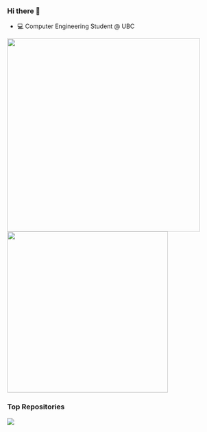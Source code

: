 ### Hi there 👋
- 💻 Computer Engineering Student @ UBC
<!--
**liuyishengalan/liuyishengalan** is a ✨ _special_ ✨ repository because its `README.md` (this file) appears on your GitHub profile.

Here are some ideas to get you started:

- 🔭 I’m currently working on ...
- 🌱 I’m currently learning ...
- 👯 I’m looking to collaborate on ...
- 🤔 I’m looking for help with ...
- 💬 Ask me about ...
- 📫 How to reach me: ...
- 😄 Pronouns: ...
- ⚡ Fun fact: ...
-->
<!-- <a href="https://github.com/liuyishengalan/liuyishengalan/blob/main/zzz.gif">
  <img align="left" src="https://raw.githubusercontent.com/liuyishengalan/steveny9911/master/zzz.gif" height=195 />
</a> -->
<a href="https://github.com/anuraghazra/github-readme-stats">
  <img align="left" src="https://github-readme-stats-git-masterorgs-github-readme-stats-team.vercel.app/api?username=houlinhe&count_private=true&show_icons=true&include_all_commits=true&theme=nightowl&bg_color=00000000" width="450"/>
  <img src="https://github-readme-stats-git-masterorgs-github-readme-stats-team.vercel.app/api/top-langs/?username=houlinhe&count_private=true&layout=compact&theme=nightowl&bg_color=00000000&include_orgs=true" width="375"/>
  
</a>


### Top Repositories

<a href="https://github.com/CPEN-321-World-Exploration-Action/CPEN-321-World_Exploration_Action">
  <img align="center" src="https://github-readme-stats.vercel.app/api/pin/?username=houlinhe&repo=CPEN-321-World_Exploration_Action&theme=buefy" />
</a>
